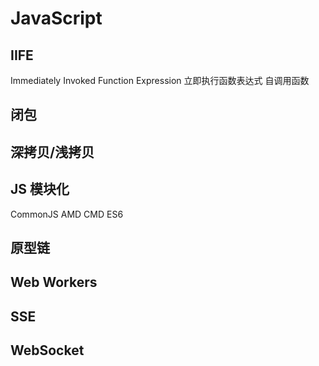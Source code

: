 # JavaScript

## IIFE
Immediately Invoked Function Expression
立即执行函数表达式
自调用函数

## 闭包

## 深拷贝/浅拷贝

## JS 模块化
CommonJS AMD CMD ES6

## 原型链

## Web Workers

## SSE

## WebSocket
